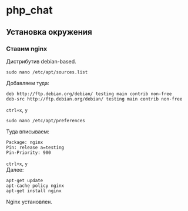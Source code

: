 # php_chat

## Установка окружения

### Ставим nginx

Дистрибутив debian-based.

```
sudo nano /etc/apt/sources.list
```
Добавляем туда:

```
deb http://ftp.debian.org/debian/ testing main contrib non-free
deb-src http://ftp.debian.org/debian/ testing main contrib non-free
```
`ctrl+x`, `y`

```
sudo nano /etc/apt/preferences
```
Туда вписываем:

```
Package: nginx
Pin: release a=testing
Pin-Priority: 900
```
`ctrl+x`, `y`  
Далее:

```
apt-get update
apt-cache policy nginx
apt-get install nginx
```
Nginx установлен.
